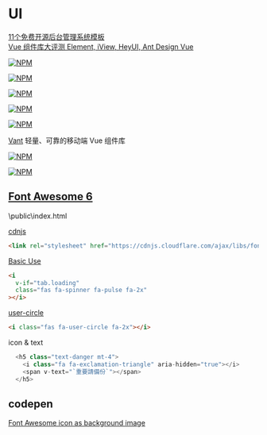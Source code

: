 # UI

[11个免费开源后台管理系统模板](https://cloud.tencent.com/developer/article/1637897)  
[Vue 组件库大评测 Element, iView, HeyUI, Ant Design Vue](https://juejin.im/post/6844903913553035272)  

[![NPM](https://nodei.co/npm/bootstrap-vue.png?downloads=true&stars=true)](https://nodei.co/npm/bootstrap-vue/)

[![NPM](https://nodei.co/npm/sass-loader.png?downloads=true&stars=true)](https://nodei.co/npm/sass-loader/)

[![NPM](https://nodei.co/npm/semantic-ui.png?downloads=true&stars=true)](https://nodei.co/npm/semantic-ui/)

[![NPM](https://nodei.co/npm/vant.png?downloads=true&stars=true)](https://nodei.co/npm/vant/)

[![NPM](https://nodei.co/npm/postcss-pxtorem.png?downloads=true&stars=true)](https://nodei.co/npm/postcss-pxtorem/)

[Vant](https://youzan.github.io/vant/#/zh-CN/) 轻量、可靠的移动端 Vue 组件库

[![NPM](https://nodei.co/npm/vue-backtotop.png?downloads=true&stars=true)](https://nodei.co/npm/vue-backtotop/)

[![NPM](https://nodei.co/npm/vue-clipboards.png?downloads=true&stars=true)](https://nodei.co/npm/vue-clipboards/)

## [Font Awesome 6](https://fontawesome.com/)

\public\index.html

[cdnjs](https://cdnjs.com/libraries/font-awesome)

```html
<link rel="stylesheet" href="https://cdnjs.cloudflare.com/ajax/libs/font-awesome/5.12.0-2/css/all.min.css">
```

[Basic Use](https://fontawesome.com/how-to-use/on-the-web/referencing-icons/basic-use)

```html
<i
  v-if="tab.loading"
  class="fas fa-spinner fa-pulse fa-2x"
></i>
```

[user-circle](https://fontawesome.com/icons/user-circle?style=solid)

```html
<i class="fas fa-user-circle fa-2x"></i>
```

icon & text

```js
  <h5 class="text-danger mt-4">
    <i class="fa fa-exclamation-triangle" aria-hidden="true"></i>
    <span v-text="`重要請備份`"></span>
  </h5>

```

## codepen

[Font Awesome icon as background image](https://codepen.io/astrotim/details/IjJzL)
